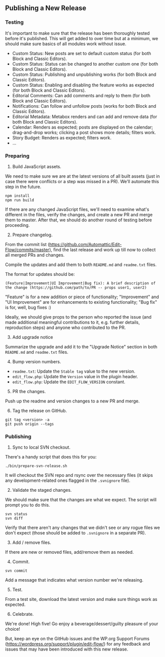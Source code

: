 ## Publishing a New Release

### Testing

It's important to make sure that the release has been thoroughly tested before it's published. This will get added to over time but at a minimum, we should make sure basics of all modules work without issue.

- Custom Status: New posts are set to default custom status (for both Block and Classic Editors).
- Custom Status: Status can be changed to another custom one (for both Block and Classic Editors).
- Custom Status: Publishing and unpublishing works (for both Block and Classic Editors).
- Custom Status: Enabling and disabling the feature works as expected (for both Block and Classic Editors).
- Editorial Comments: Can add comments and reply to them (for both Block and Classic Editors).
- Notifications: Can follow and unfollow posts (works for both Block and Classic Editors).
- Editorial Metadata: Metabox renders and can add and remove data (for both Block and Classic Editors).
- Calendar: Renders as expected; posts are displayed on the calendar; drag-and-drop works; clicking a post shows more details; filters work.
- Story Budget: Renders as expected; filters work.
- ...

### Preparing

1. Build JavaScript assets.

We need to make sure we are at the latest versions of all built assets (just in case there were conflicts or a step was missed in a PR). We'll automate this step in the future.

```
npm install
npm run build
```

If there are any changed JavaScript files, we'll need to examine what's different in the files, verify the changes, and create a new PR and merge them to master. After that, we should do another round of testing before proceeding.

2. Prepare changelog.

From the commit list (https://github.com/Automattic/Edit-Flow/commits/master), find the last release and work up till now to collect all merged PRs and changes.

Compile the updates and add them to both `README.md` and `readme.txt` files.

The format for updates should be:

```
(Feature|Improvement|UI Improvement|Bug fix): A brief description of the change (https://github.com/path/to/PR -- props user1, user2)
```

"Feature" is for a new addition or piece of functionality; "Improvement" and "UI Improvement" are for enhancements to existing functionality; "Bug fix" is for, well, bug fixes :)

Ideally, we should give props to the person who reported the issue (and made additional meaningful contributions to it, e.g. further details, reproduction steps) and anyone who contributed to the PR.

3. Add upgrade notice

Summarize the upgrade and add it to the "Upgrade Notice" section in both `README.md` and `readme.txt` files.

4. Bump version numbers.

- `readme.txt`: Update the `Stable tag` value to the new version.
- `edit_flow.php`: Update the `Version` value in the plugin header.
- `edit_flow.php`: Update the `EDIT_FLOW_VERSION` constant.

5. PR the changes.

Push up the readme and version changes to a new PR and merge.

6. Tag the release on GitHub.

```
git tag <version> -a
git push origin --tags
```

### Publishing

1. Sync to local SVN checkout.

There's a handy script that does this for you:

```
./bin/prepare-svn-release.sh
```

It will checkout the SVN repo and rsync over the necessary files (it skips any development-related ones flagged in the `.svnignore` file).

2.  Validate the staged changes.

We should make sure that the changes are what we expect. The script will prompt you to do this.

```
svn status
svn diff
```

Verify that there aren't any changes that we didn't see or any rogue files we don't expect (those should be added to `.svnignore` in a separate PR).

3. Add / remove files.

If there are new or removed files, add/remove them as needed.

4. Commit.

```
svn commit
```

Add a message that indicates what version number we're releasing.

5. Test.

From a test site, download the latest version and make sure things work as expected.

6. Celebrate.

We're done! High five! Go enjoy a beverage/dessert/guilty pleasure of your choice!

But, keep an eye on the GitHub issues and the WP.org Support Forums (https://wordpress.org/support/plugin/edit-flow/) for any feedback and issues that may have been introduced with this new release.
